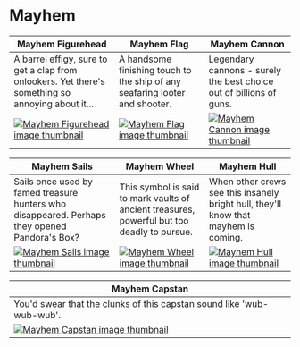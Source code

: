 # Mayhem

| Mayhem Figurehead | Mayhem Flag | Mayhem Cannon |
| ----------------- | ----------- | ------------- |
| A barrel effigy, sure to get a clap from onlookers. Yet there's something so annoying about it... | A handsome finishing touch to the ship of any seafaring looter and shooter. | Legendary cannons - surely the best choice out of billions of guns. |
| [![Mayhem Figurehead image thumbnail](https://seaofthieves.wiki.gg/images/b/b9/Mayhem_Figurehead.png)](https://seaofthieves.wiki.gg/wiki/Mayhem_Figurehead) | [![Mayhem Flag image thumbnail](https://seaofthieves.wiki.gg/images/f/f7/Mayhem_Flag.png)](https://seaofthieves.wiki.gg/wiki/Mayhem_Flag) | [![Mayhem Cannon image thumbnail](https://seaofthieves.wiki.gg/images/9/9e/Mayhem_Cannon.png)](https://seaofthieves.wiki.gg/wiki/Mayhem_Cannon) |

| Mayhem Sails | Mayhem Wheel | Mayhem Hull |
| ------------ | ------------ | ----------- |
| Sails once used by famed treasure hunters who disappeared. Perhaps they opened Pandora's Box? | This symbol is said to mark vaults of ancient treasures, powerful but too deadly to pursue. | When other crews see this insanely bright hull, they'll know that mayhem is coming. |
| [![Mayhem Sails image thumbnail](https://seaofthieves.wiki.gg/images/0/02/Mayhem_Sails.png)](https://seaofthieves.wiki.gg/wiki/Mayhem_Sails) | [![Mayhem Wheel image thumbnail](https://seaofthieves.wiki.gg/images/6/64/Mayhem_Wheel.png)](https://seaofthieves.wiki.gg/wiki/Mayhem_Wheel) | [![Mayhem Hull image thumbnail](https://seaofthieves.wiki.gg/images/f/f6/Mayhem_Hull.png)](https://seaofthieves.wiki.gg/wiki/Mayhem_Hull) |

| Mayhem Capstan |
| -------------- |
| You'd swear that the clunks of this capstan sound like 'wub-wub-wub'. |
| [![Mayhem Capstan image thumbnail](https://seaofthieves.wiki.gg/images/5/5b/Mayhem_Capstan.png)](https://seaofthieves.wiki.gg/wiki/Mayhem_Capstan) |
